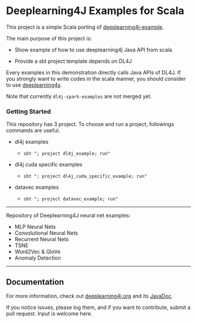 Deeplearning4J Examples for Scala
=========================

 This project is a simple Scala porting of [deeplearning4j-example](https://github.com/deeplearning4j/dl4j-examples).

The main purpose of this project is:

* Show example of how to use deeplearning4j Java API from scala

* Provide a sbt project template depends on DL4J

 Every examples in this demonstration directly calls Java APIs of DL4J.
If you strongly want to write codes in the scala manner,
you should consider to use [deeplearning4s](https://github.com/deeplearning4j/deeplearning4s).

 Note that currently `dl4j-spark-examples` are not merged yet.

### Getting Started

 This repository has 3 project.
To choose and run a project, followings commands are useful.

* dl4j examples
  * `sbt "; project dl4j_example; run"`

* dl4j cuda specific examples
  * `sbt "; project dl4j_cuda_specific_example; run"`

* datavec examples
  * `sbt "; project datavec_example; run"`

---

Repository of Deeplearning4J neural net examples:

- MLP Neural Nets
- Convolutional Neural Nets
- Recurrent Neural Nets
- TSNE
- Word2Vec & GloVe
- Anomaly Detection

---

## Documentation
For more information, check out [deeplearning4j.org](http://deeplearning4j.org/) and its [JavaDoc](http://deeplearning4j.org/doc/).

If you notice issues, please log them, and if you want to contribute, submit a pull request. Input is welcome here.

